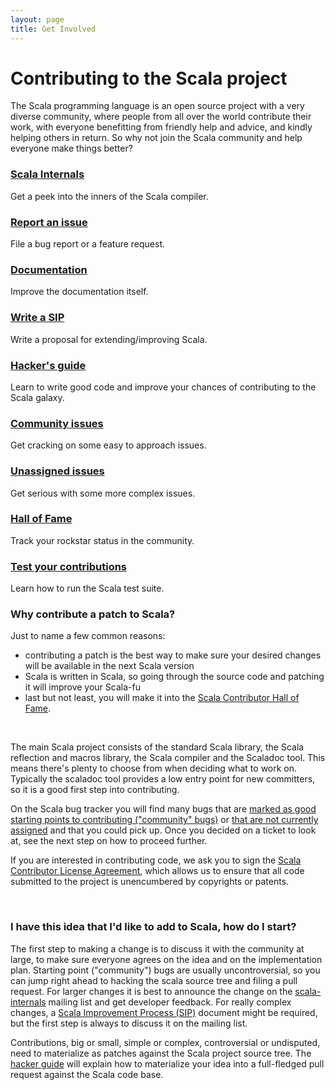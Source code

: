 ```yaml
---
layout: page
title: Get Involved
---
```

# Contributing to the Scala project

The Scala programming language is an open source project with a very
diverse community, where people from all over the world contribute their work,
with everyone benefitting from friendly help and advice, and
kindly helping others in return. So why not join the Scala community and help
everyone make things better?

<div class="container">
  <div class="row">
    <div class="span4 doc-block">
      <h3><a href="http://groups.google.com/group/scala-internals">Scala Internals</a></h3>
      <p>Get a peek into the inners of the Scala compiler.</p>
    </div>
    <div class="span4 doc-block">
      <h3><a href="{{ site.baseurl }}/get-involved/bug-reporting-guide.html">Report an issue</a></h3>
      <p>File a bug report or a feature request.</p>
    </div>
    <div class="span4 doc-block">
      <h3><a href="http://docs.scala-lang.org/contribute.html">Documentation</a></h3>
      <p>Improve the documentation itself.</p>
    </div>
  </div>

  <div class="row">
    <div class="span4 doc-block">
      <h3><a href="http://docs.scala-lang.org/sips/sip-submission.html">Write a SIP</a></h3>
      <p>Write a proposal for extending/improving Scala.</p>
    </div>
    <div class="span4 doc-block">
      <h3><a href="{{ site.baseurl }}/get-involved/hacker-guide.html">Hacker's guide</a></h3>
      <p>Learn to write good code and improve your chances of contributing to the Scala galaxy.</p>
    </div>
    <div class="span4 doc-block">
      <h3><a href="https://issues.scala-lang.org/secure/IssueNavigator.jspa?requestId=12111">Community issues</a></h3>
      <p>Get cracking on some easy to approach issues.</p>
    </div>
  </div>

  <div class="row">
    <div class="span4 doc-block">
      <h3><a href="https://issues.scala-lang.org/secure/IssueNavigator.jspa?requestId=12112">Unassigned issues</a></h3>
      <p>Get serious with some more complex issues.</p>
    </div>
    <div class="span4 doc-block">
      <h3><a href="{{ site.baseurl }}/get-involved/scala-fame.html">Hall of Fame</a></h3>
      <p>Track your rockstar status in the community.</p>
    </div>
    <div class="span4 doc-block">
      <h3><a href="{{ site.baseurl }}/get-involved/partest-guide.html">Test your contributions</a></h3>
      <p>Learn how to run the Scala test suite.</p>
    </div>
  </div>
</div>



### Why contribute a patch to Scala?

Just to name a few common reasons:
 - contributing a patch is the best way to make sure your desired changes will be available in the next Scala version
 - Scala is written in Scala, so going through the source code and patching it will improve your Scala-fu
 - last but not least, you will make it into the [Scala Contributor Hall of Fame](scala-fame.html).

<br/>

The main Scala project consists of the standard Scala library, the Scala reflection and macros library,
the Scala compiler and the Scaladoc tool. This means there's plenty to choose from when deciding what to work on.
Typically the scaladoc tool provides a low entry point for new committers, so it is a good first step into contributing.

On the Scala bug tracker you will find many bugs that are [marked as good starting points to contributing ("community" bugs)](https://issues.scala-lang.org/secure/IssueNavigator.jspa?requestId=12111) or [that are not currently assigned](https://issues.scala-lang.org/secure/IssueNavigator.jspa?requestId=12112) and that you could pick up. Once you decided on a ticket to look at, see the next step on how to proceed further.

If you are interested in contributing code, we ask you to sign the
[Scala Contributor License Agreement](http://typesafe.com/contribute/cla/scala),
which allows us to ensure that all code submitted to the project is
unencumbered by copyrights or patents.

<br/>

### I have this idea that I'd like to add to Scala, how do I start?

The first step to making a change is to discuss it with the community at large, to make sure everyone agrees on the idea
and on the implementation plan. Starting point ("community") bugs are usually uncontroversial, so you can jump right
ahead to hacking the scala source tree and filing a pull request. For larger changes it is best to announce the change
on the [scala-internals](http://groups.google.com/group/scala-internals) mailing list and get developer feedback. For really complex changes, a [Scala Improvement Process (SIP)](http://docs.scala-lang.org/sips/) document might be required, but the first step is always to discuss it on the mailing list.

Contributions, big or small, simple or complex, controversial or undisputed, need to materialize as patches against
the Scala project source tree. The [hacker guide](hacker-guide.html) will explain how to materialize your idea into a full-fledged pull request against the Scala code base.

<br/>

<!--

To be moved to hacker-guide.md:

- Subpages or subsections for contributing for each project (i.e. how to find tickets/features to work on)
- Building and contributing code (contributor's workflow)
  - link to a proper git etiquette page
  - how to run and use partest
  - compiler page (links to compiler-related docs i.e. reflection/macros/compiler-plugin guides, links to compiler internal videos, and useful info from wiki) (or should this go on docs.scala-lang?)
- Link to how to make a bug report

The source code is hosted on [github](http://github.com/scala/scala).

If you're interested in joining our community and contributing to the project,
start simple- often Scaladoc (Scala's javadoc-like tool, Example: [Scala
Standard Library API](www.scala-lang.org/api/current/index.html#package)) is
the best place to get started.


## Overview of the Scala Ecosystem

[Scala Project](http://scala-lang.org)

[Typesafe Stack](http://typesafe.com/stack)

        EPFL             Typesafe Stack
     _______________      ___________
    |               |    |           |
    | stdlib        |    |  Akka     |
    | compiler      |    |  Play!    |
    | scaladoc      |    |  SBT      |
    | documentation |    |  ....     |
    |_______________|    |___________|


## Basic Workflow

The Scala project, including the compiler, standard library and Scaladoc is hosted on [https://github.com/scala/scala](). As usual on github, developers work in personal forks that are merged into the main repository via pull request after having successfully completed a review process. As a contributor, your basic workflow is as follows:

  1. [Fork](https://help.github.com/articles/fork-a-repo) the [Scala Project](https://github.com/scala/scala)
  - Create a [topic branch](http://git-scm.com/book/en/Git-Branching-Branching-Workflows#Topic-Branches)
  - Fix a [bug](https://issues.scala-lang.org/secure/IssueNavigator.jspa?reset=true&jqlQuery=labels+%3D+community), implement a feature
  - Push your changes to your fork on github
  - Submit [pull request](https://help.github.com/articles/using-pull-requests)
  - Work with a reviewer on [getting your request merged](https://github.com/scala/scala/wiki/Pull-Request-Policy)
  - Celebrate!

Read our [Git Commit Guide](git-guide.html) for details.

## Building

The Scala compiler and libraries are built using Ant. Read the [README](https://github.com/scala/scala/blob/master/README.rst) on how to build, test and create a distribution.

## Testing

We maintain an extensive test suite that is run via our parallel testing tool `partest`. Read our [Partest Guide](partest-guide.html) for details.

### Lukas's new build machine

Link, needs repo name and github username and builds/tests for you.

## What to work on

If you want to become a contributor but you don't know what to work on, here are a few ideas. Generally, it is a good idea to start with fixing bugs! To get some idea, head over to our [Scala issue tracker](https://issues.scala-lang.org/) and search for some unresolved bugs assigned to the community or click [here](https://issues.scala-lang.org/secure/IssueNavigator.jspa?reset=true&jqlQuery=labels+%3D+community) for a direct link. Here is a breakdown into different subprojects:

 - [Scaladoc](https://issues.scala-lang.org/secure/IssueNavigator!executeAdvanced.jspa?jqlQuery=labels+%3D+scaladoc+and+labels+%3D+community&runQuery=true&clear=true)
- [Standard Library](https://issues.scala-lang.org/secure/IssueNavigator!executeAdvanced.jspa?jqlQuery=labels+%3D+community+and+labels+%3D+library&runQuery=true&clear=true)
- [Compiler](https://issues.scala-lang.org/secure/IssueNavigator!executeAdvanced.jspa?jqlQuery=labels+%3D+community+and+labels+%3D+compiler&runQuery=true&clear=true)
- for the doc site

## Process

"gitting stuff done" document.

Where to ask questions. How-tos to mailing list, discussion pertaining to a
specific ticket on the issue tracker.

## Contributor's License Agreement

Before we can accept your pull request you have to sign our [Contributor's License Agreement (CLA)](http://typesafe.com/contribute/cla/scala).

## Compiler Internals

The files below are recordings of code walk-through sessions by Martin Odersky about the Scala compiler internals. Some of the information is somewhat outdated, but the clips are still a good introduction to some parts of the compiler architecture.

 - [Scala Internals 2008-10-29 (Symbols 1)](http://www.scala-lang.org/sites/default/files/martin_ordersky_scala_internals_2008-10-29.avi)

   Handling of Symbols in the Scala compiler: some details on the symtab subdir, Symbols, Definitions, StdNames, Types (Lazy Types).

 - [Scala Internals 2008-11-05 (Symbols 2)](http://www.scala-lang.org/sites/default/files/martin_ordersky_scala_internals_2008-11-05.avi)

   Handling of Symbols part deux: more information on Symbols, Flags, Definitions.

 - [Scala Internals 2009-03-04 (Types)](http://www.scala-lang.org/sites/default/files/martin_ordersky_scala_internals_2009-03-04.avi)

   A detailed explanation about how types are represented and manipulated within the Scala compiler: data structures, manipulations of types, coding conventions (audio is not perfect, but intelligible).

## FAQ

### OSX

### Linux

### Windows

-->
